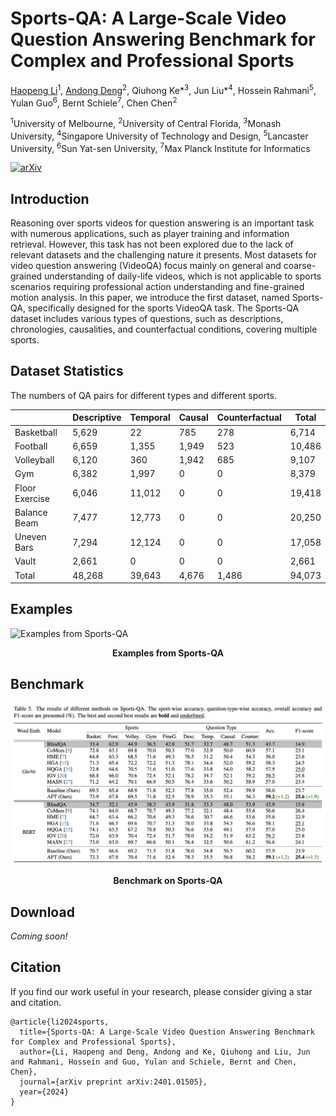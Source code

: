# Sports-QA: A Large-Scale Video Question Answering Benchmark for Complex and Professional Sports

[Haopeng Li](https://hoplee6.github.io/)<sup>1</sup>, [Andong Deng](https://dengandong.github.io/)<sup>2</sup>, Qiuhong Ke*<sup>3</sup>, Jun Liu*<sup>4</sup>, Hossein Rahmani<sup>5</sup>, Yulan Guo<sup>6</sup>, Bernt Schiele<sup>7</sup>, Chen Chen<sup>2</sup>

<sup>1</sup>University of Melbourne, <sup>2</sup>University of Central Florida, <sup>3</sup>Monash University,
<sup>4</sup>Singapore University of Technology and Design, <sup>5</sup>Lancaster University, <sup>6</sup>Sun Yat-sen University, <sup>7</sup>Max Planck Institute for Informatics


[![arXiv](https://img.shields.io/badge/Arxiv-2401.01505-b31b1b.svg?logo=arXiv)](https://arxiv.org/abs/2401.01505)


## Introduction

Reasoning over sports videos for question answering is an important task with numerous applications, such as player training and information retrieval. However, this task has not been explored due to the lack of relevant datasets and the challenging nature it presents. Most datasets for video question answering (VideoQA) focus mainly on general and coarse-grained understanding of daily-life videos, which is not applicable to sports scenarios requiring professional action understanding and fine-grained motion analysis. In this paper, we introduce the first dataset, named Sports-QA, specifically designed for the sports VideoQA task. The Sports-QA dataset includes various types of questions, such as descriptions, chronologies, causalities, and counterfactual conditions, covering multiple sports.

## Dataset Statistics

The numbers of QA pairs for different types and different sports.

|                | Descriptive  | Temporal  | Causal | Counterfactual | Total  |
|----------------|--------|--------|--------|----------|--------|
| Basketball     | 5,629  | 22     | 785    | 278      | 6,714  |
| Football       | 6,659  | 1,355  | 1,949  | 523      | 10,486 |
| Volleyball     | 6,120  | 360    | 1,942  | 685      | 9,107  |
| Gym            | 6,382  | 1,997  | 0      | 0        | 8,379  |
| Floor Exercise | 6,046  | 11,012 | 0      | 0        | 19,418 |
| Balance Beam   | 7,477  | 12,773 | 0      | 0        | 20,250 |
| Uneven Bars    | 7,294  | 12,124 | 0      | 0        | 17,058 |
| Vault          | 2,661  | 0      | 0      | 0        | 2,661  |
| Total          | 48,268 | 39,643 | 4,676  | 1,486    | 94,073 |


## Examples

![Examples from Sports-QA](pics/sportsqa_eg.png)

<center><b>Examples from Sports-QA</b></center>

## Benchmark

![Benchmark on Sports-QA](pics/image.png)

<center><b>Benchmark on Sports-QA</b></center>

## Download

*Coming soon!*

## Citation

If you find our work useful in your research, please consider giving a star and citation.

```
@article{li2024sports,
  title={Sports-QA: A Large-Scale Video Question Answering Benchmark for Complex and Professional Sports},
  author={Li, Haopeng and Deng, Andong and Ke, Qiuhong and Liu, Jun and Rahmani, Hossein and Guo, Yulan and Schiele, Bernt and Chen, Chen},
  journal={arXiv preprint arXiv:2401.01505},
  year={2024}
}
```

